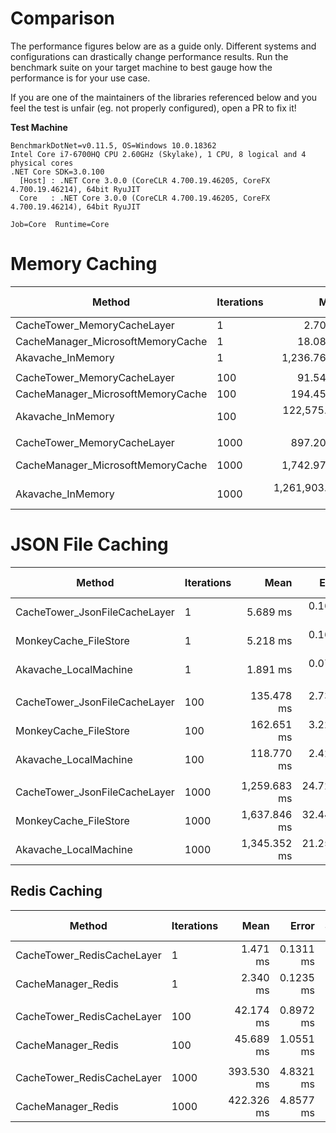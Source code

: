 # Comparison

The performance figures below are as a guide only. Different systems and configurations can drastically change performance results.
Run the benchmark suite on your target machine to best gauge how the performance is for your use case.

If you are one of the maintainers of the libraries referenced below and you feel the test is unfair (eg. not properly configured), open a PR to fix it!

**Test Machine**

```
BenchmarkDotNet=v0.11.5, OS=Windows 10.0.18362
Intel Core i7-6700HQ CPU 2.60GHz (Skylake), 1 CPU, 8 logical and 4 physical cores
.NET Core SDK=3.0.100
  [Host] : .NET Core 3.0.0 (CoreCLR 4.700.19.46205, CoreFX 4.700.19.46214), 64bit RyuJIT
  Core   : .NET Core 3.0.0 (CoreCLR 4.700.19.46205, CoreFX 4.700.19.46214), 64bit RyuJIT

Job=Core  Runtime=Core
```

# Memory Caching

|                            Method | Iterations |             Mean |          Error |         StdDev |    Ratio | RatioSD |      Gen 0 |      Gen 1 | Gen 2 |   Allocated |
|---------------------------------- |----------- |-----------------:|---------------:|---------------:|---------:|--------:|-----------:|-----------:|------:|------------:|
|       CacheTower_MemoryCacheLayer |          1 |         2.706 us |      0.0401 us |      0.0355 us |     1.00 |    0.00 |     0.7820 |          - |     - |      2.4 KB |
| CacheManager_MicrosoftMemoryCache |          1 |        18.080 us |      0.2101 us |      0.1862 us |     6.68 |    0.11 |     2.4719 |     1.2207 |     - |     7.66 KB |
|                 Akavache_InMemory |          1 |     1,236.764 us |     12.2634 us |     10.2405 us |   457.00 |    8.45 |    19.5313 |     9.7656 |     - |    63.92 KB |
|                                   |            |                  |                |                |          |         |            |            |       |             |
|       CacheTower_MemoryCacheLayer |        100 |        91.540 us |      1.2362 us |      1.0958 us |     1.00 |    0.00 |    17.0898 |          - |     - |    52.67 KB |
| CacheManager_MicrosoftMemoryCache |        100 |       194.456 us |      0.6527 us |      0.5450 us |     2.13 |    0.03 |    10.9863 |     3.6621 |     - |    33.97 KB |
|                 Akavache_InMemory |        100 |   122,575.242 us |  1,777.0420 us |  1,662.2462 us | 1,340.69 |   21.96 |  2000.0000 |  1000.0000 |     - |  6354.04 KB |
|                                   |            |                  |                |                |          |         |            |            |       |             |
|       CacheTower_MemoryCacheLayer |       1000 |       897.207 us |      3.2611 us |      2.7231 us |     1.00 |    0.00 |   166.0156 |          - |     - |    509.7 KB |
| CacheManager_MicrosoftMemoryCache |       1000 |     1,742.979 us |     11.1251 us |      9.8621 us |     1.94 |    0.01 |    87.8906 |          - |     - |   273.16 KB |
|                 Akavache_InMemory |       1000 | 1,261,903.893 us | 12,830.5187 us | 11,373.9206 us | 1,407.22 |   13.64 | 20000.0000 | 10000.0000 |     - | 63473.34 KB |

# JSON File Caching

|                        Method | Iterations |         Mean |      Error |     StdDev |       Median | Ratio | RatioSD |      Gen 0 |      Gen 1 | Gen 2 |   Allocated |
|------------------------------ |----------- |-------------:|-----------:|-----------:|-------------:|------:|--------:|-----------:|-----------:|------:|------------:|
| CacheTower_JsonFileCacheLayer |          1 |     5.689 ms |  0.1689 ms |  0.7057 ms |     5.630 ms |  1.00 |    0.00 |          - |          - |     - |    14.42 KB |
|         MonkeyCache_FileStore |          1 |     5.218 ms |  0.1625 ms |  0.6863 ms |     5.160 ms |  0.93 |    0.17 |          - |          - |     - |    65.81 KB |
|         Akavache_LocalMachine |          1 |     1.891 ms |  0.0703 ms |  0.2868 ms |     1.813 ms |  0.34 |    0.06 |          - |          - |     - |    81.07 KB |
|                               |            |              |            |            |              |       |         |            |            |       |             |
| CacheTower_JsonFileCacheLayer |        100 |   135.478 ms |  2.7366 ms | 10.9423 ms |   133.238 ms |  1.00 |    0.00 |          - |          - |     - |       14 KB |
|         MonkeyCache_FileStore |        100 |   162.651 ms |  3.2236 ms |  8.5485 ms |   160.330 ms |  1.20 |    0.11 |  1000.0000 |          - |     - |  4379.57 KB |
|         Akavache_LocalMachine |        100 |   118.770 ms |  2.4258 ms |  6.3479 ms |   116.760 ms |  0.87 |    0.08 |  2000.0000 |  1000.0000 |     - |  6367.09 KB |
|                               |            |              |            |            |              |       |         |            |            |       |             |
| CacheTower_JsonFileCacheLayer |       1000 | 1,259.683 ms | 24.7294 ms | 47.0502 ms | 1,260.364 ms |  1.00 |    0.00 |  9000.0000 |          - |     - |       14 KB |
|         MonkeyCache_FileStore |       1000 | 1,637.846 ms | 32.4476 ms | 64.0485 ms | 1,645.843 ms |  1.30 |    0.08 | 14000.0000 |          - |     - | 43596.71 KB |
|         Akavache_LocalMachine |       1000 | 1,345.352 ms | 21.2547 ms | 19.8817 ms | 1,344.432 ms |  1.10 |    0.04 | 20000.0000 | 10000.0000 |     - | 63472.94 KB |

## Redis Caching

|                     Method | Iterations |       Mean |     Error |    StdDev |     Median | Ratio | RatioSD |     Gen 0 | Gen 1 | Gen 2 |  Allocated |
|--------------------------- |----------- |-----------:|----------:|----------:|-----------:|------:|--------:|----------:|------:|------:|-----------:|
| CacheTower_RedisCacheLayer |          1 |   1.471 ms | 0.1311 ms | 0.3761 ms |   1.408 ms |  1.00 |    0.00 |         - |     - |     - |     4.2 KB |
|         CacheManager_Redis |          1 |   2.340 ms | 0.1235 ms | 0.3523 ms |   2.340 ms |  1.70 |    0.52 |         - |     - |     - |   22.77 KB |
|                            |            |            |           |           |            |       |         |           |       |       |            |
| CacheTower_RedisCacheLayer |        100 |  42.174 ms | 0.8972 ms | 2.4711 ms |  41.323 ms |  1.00 |    0.00 |         - |     - |     - |     3.8 KB |
|         CacheManager_Redis |        100 |  45.689 ms | 1.0551 ms | 3.0611 ms |  44.689 ms |  1.09 |    0.08 |         - |     - |     - |  399.34 KB |
|                            |            |            |           |           |            |       |         |           |       |       |            |
| CacheTower_RedisCacheLayer |       1000 | 393.530 ms | 4.8321 ms | 4.0350 ms | 394.228 ms |  1.00 |    0.00 | 1000.0000 |     - |     - |    3.93 KB |
|         CacheManager_Redis |       1000 | 422.326 ms | 4.8577 ms | 4.5439 ms | 421.350 ms |  1.07 |    0.02 | 1000.0000 |     - |     - | 3824.77 KB |